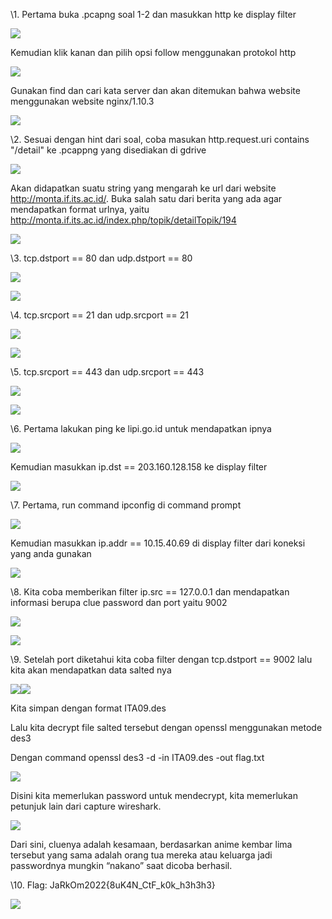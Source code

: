 ﻿\1. Pertama buka .pcapng soal 1-2 dan masukkan http ke display filter

![](Aspose.Words.95029e30-4cf8-431f-be7f-f10787143d51.001.png)

Kemudian klik kanan dan pilih opsi follow menggunakan protokol http

![](Aspose.Words.95029e30-4cf8-431f-be7f-f10787143d51.001.png)

Gunakan find dan cari kata server dan akan ditemukan bahwa website menggunakan website nginx/1.10.3

![](Aspose.Words.95029e30-4cf8-431f-be7f-f10787143d51.002.png)

\2. Sesuai dengan hint dari soal, coba masukan http.request.uri contains "/detail"  ke .pcappng yang disediakan di gdrive

![](Aspose.Words.95029e30-4cf8-431f-be7f-f10787143d51.001.png)

Akan didapatkan suatu string yang mengarah ke url dari website <http://monta.if.its.ac.id/>. Buka salah satu dari berita yang ada agar mendapatkan format urlnya, yaitu <http://monta.if.its.ac.id/index.php/topik/detailTopik/194>

![](Aspose.Words.95029e30-4cf8-431f-be7f-f10787143d51.003.png)

\3. tcp.dstport == 80 dan udp.dstport == 80

![](Aspose.Words.95029e30-4cf8-431f-be7f-f10787143d51.001.png)

![](Aspose.Words.95029e30-4cf8-431f-be7f-f10787143d51.001.png)






\4. tcp.srcport == 21 dan udp.srcport == 21

![](Aspose.Words.95029e30-4cf8-431f-be7f-f10787143d51.001.png)

![](Aspose.Words.95029e30-4cf8-431f-be7f-f10787143d51.001.png)






\5. tcp.srcport == 443 dan udp.srcport == 443

![](Aspose.Words.95029e30-4cf8-431f-be7f-f10787143d51.001.png)

![](Aspose.Words.95029e30-4cf8-431f-be7f-f10787143d51.001.png)






\6. Pertama lakukan ping ke lipi.go.id untuk mendapatkan ipnya 

![](Aspose.Words.95029e30-4cf8-431f-be7f-f10787143d51.004.png)

Kemudian masukkan ip.dst == 203.160.128.158 ke display filter

![](Aspose.Words.95029e30-4cf8-431f-be7f-f10787143d51.001.png)






\7.  Pertama, run command ipconfig di command prompt 

![](Aspose.Words.95029e30-4cf8-431f-be7f-f10787143d51.005.png)

Kemudian masukkan ip.addr == 10.15.40.69 di display filter dari koneksi yang anda gunakan

![](Aspose.Words.95029e30-4cf8-431f-be7f-f10787143d51.001.png)






\8. Kita coba memberikan filter ip.src == 127.0.0.1 dan mendapatkan informasi berupa clue password dan port yaitu 9002

![](Aspose.Words.95029e30-4cf8-431f-be7f-f10787143d51.006.png)

![](Aspose.Words.95029e30-4cf8-431f-be7f-f10787143d51.007.png)

\9. Setelah port diketahui kita coba filter dengan tcp.dstport == 9002 lalu kita akan mendapatkan data salted nya

![](Aspose.Words.95029e30-4cf8-431f-be7f-f10787143d51.008.png)![](Aspose.Words.95029e30-4cf8-431f-be7f-f10787143d51.009.png)

Kita simpan dengan format ITA09.des

Lalu kita decrypt file salted tersebut dengan openssl menggunakan metode des3

Dengan command openssl des3 -d -in ITA09.des -out flag.txt

![](Aspose.Words.95029e30-4cf8-431f-be7f-f10787143d51.010.png)

Disini kita memerlukan password untuk mendecrypt, kita memerlukan petunjuk lain dari capture wireshark.

![](Aspose.Words.95029e30-4cf8-431f-be7f-f10787143d51.011.png)

Dari sini, cluenya adalah kesamaan, berdasarkan anime kembar lima tersebut yang sama adalah orang tua mereka atau keluarga jadi passwordnya mungkin “nakano” saat dicoba berhasil.

\10. Flag: JaRkOm2022{8uK4N\_CtF\_k0k\_h3h3h3}

![](Aspose.Words.95029e30-4cf8-431f-be7f-f10787143d51.010.png)
